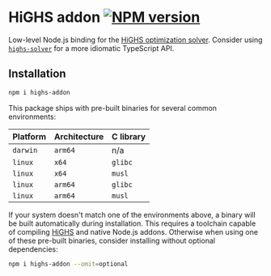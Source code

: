 # HiGHS addon [![NPM version](https://img.shields.io/npm/v/highs-addon.svg)](https://www.npmjs.com/package/highs-addon)

Low-level Node.js binding for the [HiGHS optimization solver][highs]. Consider
using [`highs-solver`](/packages/highs-solver) for a more idiomatic TypeScript
API.

## Installation

```sh
npm i highs-addon
```

This package ships with pre-built binaries for several common environments:

| Platform | Architecture | C library |
| --- | --- | --- |
| `darwin` | `arm64` | n/a |
| `linux` | `x64` | `glibc` |
| `linux` | `x64` | `musl` |
| `linux` | `arm64` | `glibc` |
| `linux` | `arm64` | `musl` |

If your system doesn't match one of the environments above, a binary will be
built automatically during installation. This requires a toolchain capable of
compiling [HiGHS][highs] and native Node.js addons. Otherwise when using one of
these pre-built binaries, consider installing without optional dependencies:

```sh
npm i highs-addon --omit=optional
```

[highs]: https://github.com/ERGO-COde/HiGHS
